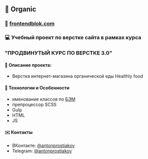 ## :pushpin: Organic

### :link: [frontendblok.com](https://frontendblok.com/)

### :computer: Учебный проект по верстке сайта в рамках курса 
### "ПРОДВИНУТЫЙ КУРС ПО ВЕРСТКЕ 3.0" 

#### :memo: Описание проекта: 

- Верстка интернет-магазина органической еды Healthly food
 
#### :rocket: Технологии и Особенности

* именование классов по [БЭМ](https://ru.bem.info/)
* препроцессор SCSS
* Gulp 
* HTML 
* JS


#### :envelope: Контакты
* ВКонтакте: [@antonprostiakov](https://vk.com/tony7_the_human)
* Telegram: [@antonprostiakov](https://t.me/Tony7_The_Human)
